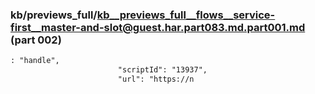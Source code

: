 ### kb/previews_full/kb__previews_full__flows__service-first__master-and-slot@guest.har.part083.md.part001.md (part 002)

```md
: "handle",
                        "scriptId": "13937",
                        "url": "https://n
```

```
